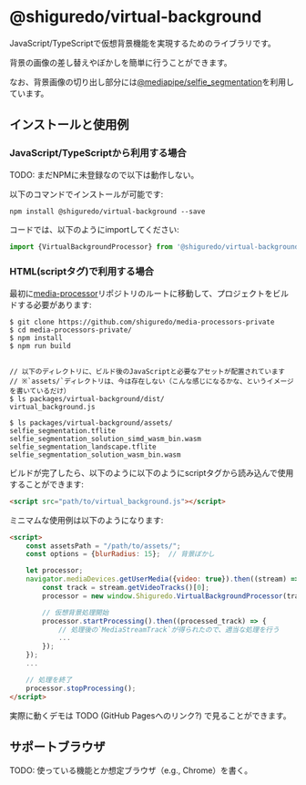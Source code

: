 @shiguredo/virtual-background
=============================

JavaScript/TypeScriptで仮想背景機能を実現するためのライブラリです。

背景の画像の差し替えやぼかしを簡単に行うことができます。

なお、背景画像の切り出し部分には[@mediapipe/selfie_segmentation](https://www.npmjs.com/package/@mediapipe/selfie_segmentation)を利用しています。

インストールと使用例
--------------------

### JavaScript/TypeScriptから利用する場合

TODO: まだNPMに未登録なので以下は動作しない。

以下のコマンドでインストールが可能です:
```
npm install @shiguredo/virtual-background --save
```

コードでは、以下のようにimportしてください:
```typescript
import {VirtualBackgroundProcessor} from '@shiguredo/virtual-background';
```

### HTML(scriptタグ)で利用する場合

最初に[media-processor](../../)リポジトリのルートに移動して、プロジェクトをビルドする必要があります:
```console
$ git clone https://github.com/shiguredo/media-processors-private
$ cd media-processors-private/
$ npm install
$ npm run build


// 以下のディレクトリに、ビルド後のJavaScriptと必要なアセットが配置されています
// ※`assets/`ディレクトリは、今は存在しない（こんな感じになるかな、というイメージを書いているだけ）
$ ls packages/virtual-background/dist/
virtual_background.js

$ ls packages/virtual-background/assets/
selfie_segmentation.tflite           selfie_segmentation_solution_simd_wasm_bin.wasm
selfie_segmentation_landscape.tflite selfie_segmentation_solution_wasm_bin.wasm
```

ビルドが完了したら、以下のように以下のようにscriptタグから読み込んで使用することができます:
```html
<script src="path/to/virtual_background.js"></script>
```

ミニマムな使用例は以下のようになります:
```html
<script>
    const assetsPath = "/path/to/assets/";
    const options = {blurRadius: 15};  // 背景ぼかし

    let processor;
    navigator.mediaDevices.getUserMedia({video: true}).then((stream) => {
        const track = stream.getVideoTracks()[0];
        processor = new window.Shiguredo.VirtualBackgroundProcessor(track, assetsPath, options);

        // 仮想背景処理開始
        processor.startProcessing().then((processed_track) => {
            // 処理後の`MediaStreamTrack`が得られたので、適当な処理を行う
            ...
        });
    });
    ...

    // 処理を終了
    processor.stopProcessing();
</script>
```

実際に動くデモは TODO (GitHub Pagesへのリンク?) で見ることができます。


サポートブラウザ
----------------

TODO: 使っている機能とか想定ブラウザ（e.g., Chrome）を書く。

